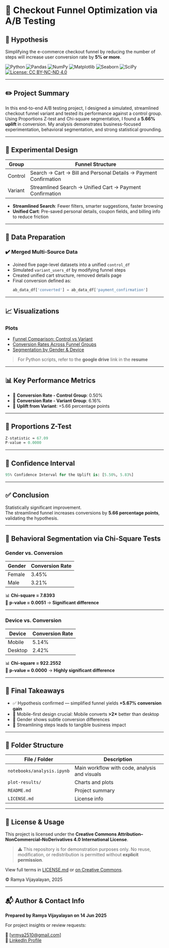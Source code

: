 # 🧪 Checkout Funnel Optimization via A/B Testing

## 🎯 Hypothesis

Simplifying the e-commerce checkout funnel by reducing the number of steps will increase user conversion rate by **5% or more**.

![Python](https://img.shields.io/badge/Language-Python-3776AB?logo=python&logoColor=white)
![Pandas](https://img.shields.io/badge/Library-Pandas-yellow?logo=pandas&logoColor=white)
![NumPy](https://img.shields.io/badge/Library-NumPy-blue?logo=numpy&logoColor=white)
![Matplotlib](https://img.shields.io/badge/Library-Matplotlib-green?logo=matplotlib&logoColor=white)
![Seaborn](https://img.shields.io/badge/Library-Seaborn-43B02A)
![SciPy](https://img.shields.io/badge/Library-SciPy-yellow?logo=scipy&logoColor=white)
[![License: CC BY-NC-ND 4.0](https://img.shields.io/badge/License-CC_BY--NC--ND_4.0-lightgrey.svg)](https://creativecommons.org/licenses/by-nc-nd/4.0/)

---

## ✏️ Project Summary

In this end-to-end A/B testing project, I designed a simulated, streamlined checkout funnel variant and tested its performance against a control group. Using Proportions Z-test and Chi-square segmentation, I found a **5.66% uplift** in conversion. My analysis demonstrates business-focused experimentation, behavioral segmentation, and strong statistical grounding.
>

---
## 🧱 Experimental Design

| Group     | Funnel Structure                                      |
|-----------|--------------------------------------------------------|
| Control   | Search → Cart → Bill and Personal Details → Payment Confirmation |
| Variant   | Streamlined Search → Unified Cart → Payment Confirmation |

- **Streamlined Search**: Fewer filters, smarter suggestions, faster browsing
- **Unified Cart**: Pre-saved personal details, coupon fields, and billing info to reduce friction

---

## 📂 Data Preparation

### ✔️ Merged Multi-Source Data

- Joined five page-level datasets into a unified `control_df`
- Simulated `variant_users_df` by modifying funnel steps
- Created unified cart structure, removed details page
- Final conversion defined as:  
  ```python
  ab_data_df['converted'] = ab_data_df['payment_confirmation']
  ```
---
## 📈 Visualizations

### Plots 
- [Funnel Comparison: Control vs Variant](./plot-results/Funnel%20Comparison%20Chart.png)  
- [Conversion Rates Across Funnel Groups](./plot-results/Conversion%20Rate%20Comparison%20Chart.png)  
- [Segmentation by Gender & Device](./plot-results/Segmentation%20Analysis%20by%20Gender%20and%20Device.png")  
> For Python scripts, refer to the **google drive** link in the **resume**
---

## 📊 Key Performance Metrics

- 🔄 **Conversion Rate - Control Group**: 0.50%  
- 🚀 **Conversion Rate - Variant Group**: 6.16%  
- 🎯 **Uplift from Variant**: +5.66 percentage points  

---

## 📐 Proportions Z-Test

```python
Z-statistic ≈ 67.09  
P-value ≈ 0.0000
```
---
## 📐 Confidence Interval

```python
95% Confidence Interval for the Uplift is: [5.50%, 5.83%]
```
---

## ✅ Conclusion

Statistically significant improvement.  
The streamlined funnel increases conversions by **5.66 percentage points**, validating the hypothesis.

---

## 🧠 Behavioral Segmentation via Chi-Square Tests

### Gender vs. Conversion

| Gender | Conversion Rate |
|--------|------------------|
| Female | 3.45%            |
| Male   | 3.21%            |

📊 **Chi-square = 7.8393**  
🧪 **p-value = 0.0051** → **Significant difference**

---

### Device vs. Conversion

| Device  | Conversion Rate |
|---------|------------------|
| Mobile  | 5.14%            |
| Desktop | 2.42%            |

📊 **Chi-square = 922.2552**  
🧪 **p-value ≈ 0.0000** → **Highly significant difference**

---

## 🏁 Final Takeaways

- ✅ Hypothesis confirmed — simplified funnel yields **+5.67% conversion gain**
- 📱 Mobile-first design crucial: Mobile converts **>2×** better than desktop
- 👩 Gender shows subtle conversion differences
- 🎯 Streamlining steps leads to tangible business impact



---

## 📂 Folder Structure

| File / Folder             | Description                                      |
|---------------------------|--------------------------------------------------|
| `notebooks/analysis.ipynb`| Main workflow with code, analysis and visuals    |
| `plot-results/`           | Charts and plots                                 |
| `README.md`               | Project summary                                      |
| `LICENSE.md`               | License info                                   |

---

## 📜 License & Usage

This project is licensed under the **Creative Commons Attribution–NonCommercial–NoDerivatives 4.0 International License**.

> ⚠️ This repository is for demonstration purposes only. No reuse, modification, or redistribution is permitted without **explicit permission**.

View full terms in [LICENSE.md](./LICENSE.md) or [on Creative Commons](https://creativecommons.org/licenses/by-nc-nd/4.0/).

© Ramya Vijayalayan, 2025

---
## 📬 Author & Contact Info

**Prepared by Ramya Vijayalayan on 14 Jun 2025**  

For project insights or review requests:

📧 [vrmya2510@gmail.com]  
🔗 [LinkedIn Profile](https://linkedin.com/in/ramya-vijayalayan-9a51b2289)
